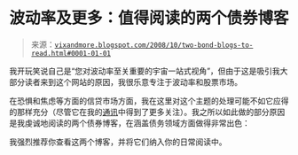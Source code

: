 <!--yml

分类：未分类

日期：2024-05-18 18:23:31

-->

# 波动率及更多：值得阅读的两个债券博客

> 来源：[`vixandmore.blogspot.com/2008/10/two-bond-blogs-to-read.html#0001-01-01`](http://vixandmore.blogspot.com/2008/10/two-bond-blogs-to-read.html#0001-01-01)

我开玩笑说自己是“您对波动率至关重要的宇宙一站式视角”，但由于这是吸引我大部分读者来到这个网站的原因，我很乐意专注于波动率和股票市场。

在恐惧和焦虑等方面的信贷市场方面，我在这里对这个主题的处理可能不如它应得的那样充分（尽管它在我的[通讯](http://vixandmoresubscriber.blogspot.com/)中得到了更多关注）。我之所以如此做的部分原因是我虔诚地阅读的两个债券博客，在涵盖债务领域方面做得非常出色：

我强烈推荐你查看这两个博客，并将它们纳入你的日常阅读中。

